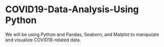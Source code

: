 # COVID19-Data-Analysis-Using Python
We will be using Python and Pandas, Seaborn, and Matplot to manipulate and visualize COVID19-related data.
